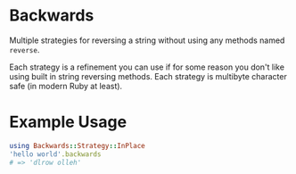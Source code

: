 # Backwards

Multiple strategies for reversing a string without using any methods named `reverse`.

Each strategy is a refinement you can use if for some reason you don't like using built in string reversing methods. Each strategy is multibyte character safe (in modern Ruby at least).

# Example Usage

```ruby
using Backwards::Strategy::InPlace
'hello world'.backwards
# => 'dlrow olleh'
```

